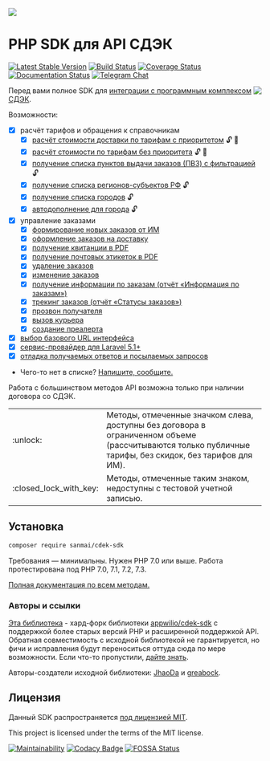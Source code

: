 ![](docs/logo.png)

# PHP SDK для API СДЭК

[![Latest Stable Version](https://poser.pugx.org/sanmai/cdek-sdk/v/stable)](https://packagist.org/packages/sanmai/cdek-sdk)
[![Build Status](https://travis-ci.org/sanmai/cdek-sdk.svg?branch=master)](https://travis-ci.org/sanmai/cdek-sdk)
[![Coverage Status](https://coveralls.io/repos/github/sanmai/cdek-sdk/badge.svg?branch=master)](https://coveralls.io/github/sanmai/cdek-sdk?branch=master)
[![Documentation Status](https://readthedocs.org/projects/cdek-sdk/badge/?version=latest)](https://cdek-sdk.readthedocs.io/?badge=latest)
[![Telegram Chat](https://img.shields.io/badge/telegram-chat-blue.svg?logo=telegram)](https://t.me/phpcdeksdk)

<a href="https://www.cdek.ru/"><img align="right" src="https://gist.githubusercontent.com/sanmai/b105b3e2b5af030d5f1a8fb7db965f07/raw/308840dc54c3b1f02153f7318f02f87f30d4c5bd/cdek_logo.png"></a>

Перед вами полное SDK для [интеграции с программным комплексом СДЭК](https://www.cdek.ru/clients/integrator.html).

Возможности:

- [x] расчёт тарифов и обращения к справочникам
  - [x] [расчёт стоимости доставки по тарифам с приоритетом](https://cdek-sdk.readthedocs.io/#CalculationRequest) :unlock: :closed_lock_with_key:
  - [x] [расчёт стоимости по тарифам без приоритета](https://cdek-sdk.readthedocs.io/#CalculationWithTariffListRequest) :unlock: :closed_lock_with_key:
  - [x] [получение списка пунктов выдачи заказов (ПВЗ) с фильтрацией](https://cdek-sdk.readthedocs.io/#PvzListRequest) :unlock:
  - [x] [получение списка регионов-субъектов РФ](https://cdek-sdk.readthedocs.io/#RegionsRequest) :unlock:
  - [x] [получение списка городов](https://cdek-sdk.readthedocs.io/#CitiesRequest) :unlock:
  - [x] [автодополнение для города](https://cdek-sdk.readthedocs.io/#CityAutocomplete) :unlock:
- [x] управление заказами
  - [x] [формирование новых заказов от ИМ](https://cdek-sdk.readthedocs.io/#DeliveryRequest)
  - [x] [оформление заказов на доставку](https://cdek-sdk.readthedocs.io/#AddDeliveryRequest)
  - [x] [получение квитанции в PDF](https://cdek-sdk.readthedocs.io/#PrintReceiptsRequest)
  - [x] [получение почтовых этикеток в PDF](https://cdek-sdk.readthedocs.io/#PrintLabelsRequest)
  - [x] [удаление заказов](https://cdek-sdk.readthedocs.io/#DeleteRequest)
  - [x] [изменение заказов](https://cdek-sdk.readthedocs.io/#UpdateRequest)
  - [x] [получение информации по заказам (отчёт «Информация по заказам»)](https://cdek-sdk.readthedocs.io/#InfoReportRequest)
  - [x] [трекинг заказов (отчёт «Статусы заказов»)](https://cdek-sdk.readthedocs.io/#StatusReportRequest)
  - [x] [прозвон получателя](https://cdek-sdk.readthedocs.io/#ScheduleRequest)
  - [x] [вызов курьера](https://cdek-sdk.readthedocs.io/#CallCourierRequest)
  - [x] [создание преалерта](https://cdek-sdk.readthedocs.io/#PreAlertRequest)
 - [x] [выбор базового URL интерфейса](https://cdek-sdk.readthedocs.io/#base_uri)
 - [x] [сервис-провайдер для Laravel 5.1+](https://cdek-sdk.readthedocs.io/#Laravel)
 - [x] [отладка получаемых ответов и посылаемых запросов](https://cdek-sdk.readthedocs.io/#DebuggingLogger)
- Чего-то нет в списке? [Напишите, сообщите.](https://github.com/sanmai/cdek-sdk/issues/new/choose)

Работа с большинством методов API возможна только при наличии договора со СДЭК. 

<table>
  <tr>
    <td>:unlock:</td>
    <td>Методы, отмеченные значком слева, доступны без договора в ограниченном объеме (рассчитываются только публичные тарифы, без скидок, без тарифов для ИМ).</td>
  </tr>
  <tr>
    <td>:closed_lock_with_key:</td>
    <td>Методы, отмеченные таким знаком, недоступны с тестовой учетной записью.</td>
  </tr>
</table>

## Установка

```bash
composer require sanmai/cdek-sdk
```
Требования — минимальны. Нужен PHP 7.0 или выше. Работа протестирована под PHP 7.0, 7.1, 7.2, 7.3.

[Полная документация по всем методам.](https://cdek-sdk.readthedocs.io/)

### Авторы и ссылки

[Эта библиотека](https://github.com/sanmai/cdek-sdk) - хард-форк библиотеки [appwilio/cdek-sdk](https://github.com/appwilio/cdek-sdk) с поддержкой более старых версий PHP и расширенной поддержкой API. Обратная совместимость с исходной библиотекой не гарантируется, но фичи и исправления будут переноситься оттуда сюда по мере возможности. Если что-то пропустили, [дайте знать](https://github.com/sanmai/cdek-sdk/issues/new).

Авторы-создатели исходной библиотеки: [JhaoDa](https://github.com/jhaoda) и [greabock](https://github.com/greabock).

## Лицензия

Данный SDK распространяется [под лицензией MIT](LICENSE).

This project is licensed under the terms of the MIT license.

[![Maintainability](https://api.codeclimate.com/v1/badges/fd9cfee36167cb7af135/maintainability)](https://codeclimate.com/github/sanmai/cdek-sdk/maintainability)
[![Codacy Badge](https://api.codacy.com/project/badge/Grade/f99630e6f04944d09088ea5e198634b7)](https://app.codacy.com/app/sanmai/cdek-sdk?utm_source=github.com&utm_medium=referral&utm_content=sanmai/cdek-sdk&utm_campaign=Badge_Grade_Dashboard)
[![FOSSA Status](https://app.fossa.io/api/projects/git%2Bgithub.com%2Fsanmai%2Fcdek-sdk.svg?type=shield)](https://app.fossa.io/projects/git%2Bgithub.com%2Fsanmai%2Fcdek-sdk?ref=badge_shield)
